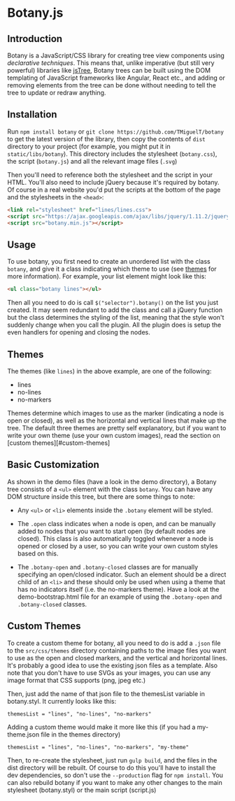 # Botany.js

## Introduction

Botany is a JavaScript/CSS library for creating tree view components using *declarative techniques*. This means that,
unlike imperative (but still very powerful) libraries like [jsTree](http://www.jstree.com/), Botany trees can be built
using the DOM templating of JavaScript frameworks like Angular, React etc., and adding or removing elements from the
tree can be done without needing to tell the tree to update or redraw anything.

## Installation

Run `npm install botany` or `git clone https://github.com/TMiguelT/botany` to get the latest version of the library,
then copy the contents of `dist` directory to your project (for example, you might put it in `static/libs/botany`).
This directory includes the stylesheet (`botany.css`), the script (`botany.js`) and all the relevant image files (`.svg`)

Then you'll need to reference both the stylesheet and the script in your HTML. You'll also need to include jQuery
because it's required by botany. Of course in a real website you'd put the scripts at the bottom of the page and
the stylesheets in the `<head>`:

```html
<link rel="stylesheet" href="lines/lines.css">
<script src="https://ajax.googleapis.com/ajax/libs/jquery/1.11.2/jquery.min.js"></script>
<script src="botany.min.js"></script>
```

## Usage

To use botany, you first need to create an unordered list with the class `botany`, and give it a class indicating which
theme to use (see [themes](#themes) for more information). For example, your list element might look like this:

```html
<ul class="botany lines"></ul>
```

Then all you need to do is call `$("selector").botany()` on the list you just created. It may seem redundant to add the
class and call a jQuery function but the class determines the styling of the list, meaning that the style won't suddenly
change when you call the plugin. All the plugin does is setup the even handlers for opening and closing the nodes.

## Themes

The themes (like `lines`) in the above example, are one of the following:

* lines
* no-lines
* no-markers

Themes determine which images to use as the marker (indicating a node is open or closed), as well as the horizontal
and vertical lines that make up the tree. The default three themes are pretty self explanatory, but if you want to
write your own theme (use your own custom images), read the section on [custom themes][#custom-themes]

## Basic Customization

As shown in the demo files (have a look in the demo directory), a Botany tree consists of a `<ul>` element with the class
`botany`. You can have any DOM structure inside this tree, but there are some things to note:

* Any `<ul>` or `<li>` elements inside the `.botany` element will be styled.

* The `.open` class indicates when a node is open, and can be manually added to nodes that you want to start open (by
default nodes are closed). This class is also automatically toggled whenever a node is opened or closed by a user, so
you can write your own custom styles based on this.

* The `.botany-open` and `.botany-closed` classes are for manually specifying an open/closed indicator. Such an element
should be a direct child of an `<li>` and these should only be used when using a theme that has no indicators itself
(i.e. the no-markers theme). Have a look at the demo-bootstrap.html file for an example of using the `.botany-open` and
`.botany-closed` classes.

## Custom Themes

To create a custom theme for botany, all you need to do is add a `.json` file to the `src/css/themes` directory containing
paths to the image files you want to use as the open and closed markers, and the vertical and horizontal lines. It's
probably a good idea to use the existing json files as a template. Also note that you don't have to use SVGs as your
images, you can use any image format that CSS supports (png, jpeg etc.)

Then, just add the name of that json file to the themesList variable in botany.styl. It currently looks like this:

`themesList = "lines", "no-lines", "no-markers"`

Adding a custom theme would make it more like this (if you had a my-theme.json file in the themes directory)

`themesList = "lines", "no-lines", "no-markers", "my-theme"`

Then, to re-create the stylesheet, just run `gulp build`, and the files in the dist directory will be rebuilt. Of course
to do this you'll have to install the dev dependencies, so don't use the `--production` flag for `npm install`. You can
also rebuild botany if you want to make any other changes to the main stylesheet (botany.styl) or the main script (script.js)